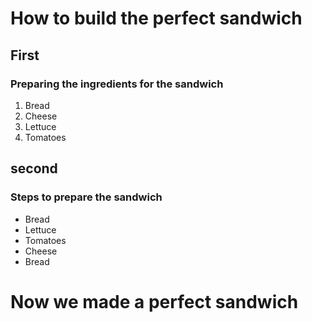 # How to build the perfect sandwich

## First

### Preparing the ingredients for the sandwich

1. Bread
2. Cheese
3. Lettuce
4. Tomatoes

## second

### Steps to prepare the sandwich
- Bread
- Lettuce
- Tomatoes
- Cheese
- Bread

# Now we made a perfect sandwich
